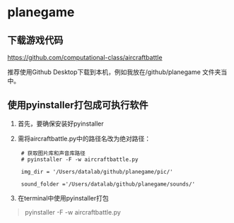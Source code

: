 # planegame

## 下载游戏代码

https://github.com/computational-class/aircraftbattle

推荐使用Github Desktop下载到本机，例如我放在/github/planegame 文件夹当中。


## 使用pyinstaller打包成可执行软件

1. 首先，要确保安装好pyinstaller

2. 需将aircraftbattle.py中的路径名改为绝对路径：

        # 获取图片库和声音库路径
        # pyinstaller -F -w aircraftbattle.py
    
        img_dir = '/Users/datalab/github/planegame/pic/'
        
        sound_folder ='/Users/datalab/github/planegame/sounds/'

3. 在terminal中使用pyinstaller打包

> pyinstaller -F -w aircraftbattle.py
